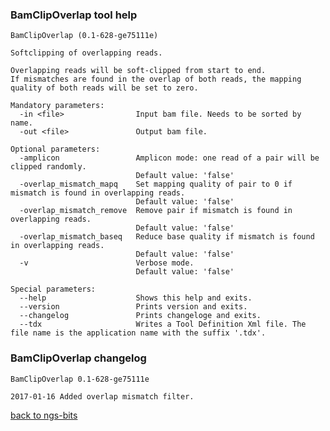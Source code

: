 ### BamClipOverlap tool help
	BamClipOverlap (0.1-628-ge75111e)
	
	Softclipping of overlapping reads.
	
	Overlapping reads will be soft-clipped from start to end.
	If mismatches are found in the overlap of both reads, the mapping quality of both reads will be set to zero.
	
	Mandatory parameters:
	  -in <file>                Input bam file. Needs to be sorted by name.
	  -out <file>               Output bam file.
	
	Optional parameters:
	  -amplicon                 Amplicon mode: one read of a pair will be clipped randomly.
	                            Default value: 'false'
	  -overlap_mismatch_mapq    Set mapping quality of pair to 0 if mismatch is found in overlapping reads.
	                            Default value: 'false'
	  -overlap_mismatch_remove  Remove pair if mismatch is found in overlapping reads.
	                            Default value: 'false'
	  -overlap_mismatch_baseq   Reduce base quality if mismatch is found in overlapping reads.
	                            Default value: 'false'
	  -v                        Verbose mode.
	                            Default value: 'false'
	
	Special parameters:
	  --help                    Shows this help and exits.
	  --version                 Prints version and exits.
	  --changelog               Prints changeloge and exits.
	  --tdx                     Writes a Tool Definition Xml file. The file name is the application name with the suffix '.tdx'.
	
### BamClipOverlap changelog
	BamClipOverlap 0.1-628-ge75111e
	
	2017-01-16 Added overlap mismatch filter.
[back to ngs-bits](https://github.com/imgag/ngs-bits)
